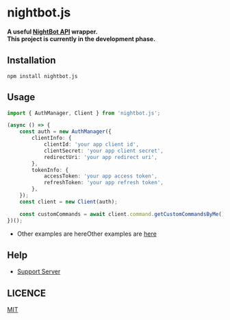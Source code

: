 # nightbot.js
**A useful [NightBot API](https://api-docs.nightbot.tv/) wrapper.**  
**This project is currently in the development phase.**

## Installation
```shell
npm install nightbot.js
```

## Usage
```ts
import { AuthManager, Client } from 'nightbot.js';

(async () => {
    const auth = new AuthManager({
        clientInfo: {
            clientId: 'your app client id',
            clientSecret: 'your app client secret',
            redirectUri: 'your app redirect uri',
        },
        tokenInfo: {
            accessToken: 'your app access token',
            refreshToken: 'your app refresh token',
        },
    });
    const client = new Client(auth);

    const customCommands = await client.command.getCustomCommandsByMe();
})();
```
- Other examples are hereOther examples are [here](https://github.com/suzuki3jp/nightbot.js/tree/master/examples)

## Help
- [Support Server](https://suzuki-dev.com/support)

## LICENCE
[MIT](./LICENSE)